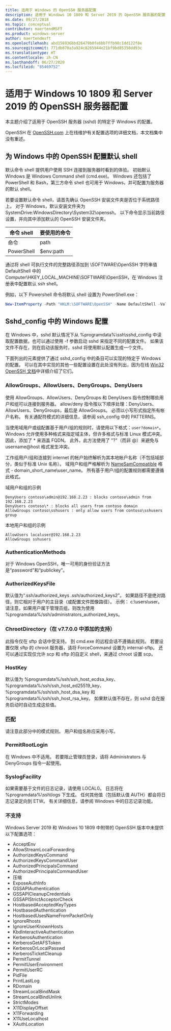 ```yaml
---
title: 适用于 Windows 的 OpenSSH 服务器配置
description: 适用于 Windows 10 1809 和 Server 2019 的 OpenSSH 服务器的配置信息。
ms.date: 09/27/2018
ms.topic: conceptual
contributor: maertendMSFT
ms.product: windows-server
author: maertendmsft
ms.openlocfilehash: abd156936bbd26479b0fe6bb7ffb98c1dd122f8e
ms.sourcegitcommit: 771db070a3a924c8265944e21bf9bd85350dd93c
ms.translationtype: HT
ms.contentlocale: zh-CN
ms.lasthandoff: 06/27/2020
ms.locfileid: "85469752"
---
```

# <a name="openssh-server-configuration-for-windows-10-1809-and-server-2019"></a>适用于 Windows 10 1809 和 Server 2019 的 OpenSSH 服务器配置

本主题介绍了适用于 OpenSSH 服务器 (sshd) 的特定于 Windows 的配置。

OpenSSH 在 [OpenSSH.com](https://www.openssh.com/manual.html) 上在线维护有关配置选项的详细文档，本文档集中没有重述。

## <a name="configuring-the-default-shell-for-openssh-in-windows"></a>为 Windows 中的 OpenSSH 配置默认 shell

默认命令 shell 提供用户使用 SSH 连接到服务器时看到的体验。
初始默认 Windows 是 Windows Command shell (cmd.exe)。
Windows 还包括了 PowerShell 和 Bash，第三方命令 shell 也可用于 Windows，并可配置为服务器的默认 shell。

若要设置默认命令 shell，请首先确认 OpenSSH 安装文件夹是否位于系统路径上。
对于 Windows，默认安装文件夹为 SystemDrive:WindowsDirectory\System32\openssh。
以下命令显示当前路径设置，并向其中添加默认的 OpenSSH 安装文件夹。

命令 shell | 要使用的命令
------------- | --------------
命令 | path
PowerShell | $env:path

通过将 shell 可执行文件的完整路径添加到 \SOFTWARE\OpenSSH 字符串值 DefaultShell 中的 Computer\HKEY_LOCAL_MACHINE\SOFTWARE\OpenSSH，在 Windows 注册表中配置默认 ssh shell。

例如，以下 Powershell 命令将默认 shell 设置为 PowerShell.exe：

```powershell
New-ItemProperty -Path "HKLM:\SOFTWARE\OpenSSH" -Name DefaultShell -Value "C:\Windows\System32\WindowsPowerShell\v1.0\powershell.exe" -PropertyType String -Force
```

## <a name="windows-configurations-in-sshd_config"></a>Sshd_config 中的 Windows 配置

在 Windows 中，sshd 默认情况下从 %programdata%\ssh\sshd_config 中读取配置数据，也可以通过使用 -f 参数启动 sshd 来指定不同的配置文件。
如果该文件不存在，则在启动该服务时，sshd 将使用默认配置生成一个文件。

下面列出的元素提供了通过 sshd_config 中的条目可以实现的特定于 Windows 的配置。
可以在其中实现的其他一些配置设置在此处没有列出，因为在线 [Win32 OpenSSH 文档](https://github.com/powershell/win32-openssh/wiki)中详细介绍了它们。


### <a name="allowgroups-allowusers-denygroups-denyusers"></a>AllowGroups、AllowUsers、DenyGroups、DenyUsers

使用 AllowGroups、AllowUsers、DenyGroups 和 DenyUsers 指令控制哪些用户和组可以连接到服务器。
allow/deny 指令按以下顺序处理：DenyUsers、AllowUsers、DenyGroups，最后是 AllowGroups。
必须以小写形式指定所有帐户名称。
有关通配符模式的详细信息，请参阅 ssh_config 中的 PATTERNS。

当使用域用户或组配置基于用户/组的规则时，请使用以下格式：``` user?domain* ```。
Windows 允许使用多种格式来指定域主体，但许多格式与标准 Linux 模式冲突。
因此，添加了 * 来涵盖 FQDN。
此外，此方法使用了 "?"（而非 @）来避免与 username@host 格式发生冲突。

工作组用户/组和连接到 internet 的帐户始终解析为其本地帐户名称（不包括域部分，类似于标准 Unix 名称）。
域用户和组严格解析为 [NameSamCompatible](https://docs.microsoft.com/windows/desktop/api/secext/ne-secext-extended_name_format) 格式 - domain_short_name\user_name。
所有基于用户/组的配置规则都需要遵循此格式。

域用户和组的示例

```
DenyUsers contoso\admin@192.168.2.23 : blocks contoso\admin from 192.168.2.23
DenyUsers contoso\* : blocks all users from contoso domain
AllowGroups contoso\sshusers : only allow users from contoso\sshusers group
```

本地用户和组的示例

```
AllowUsers localuser@192.168.2.23
AllowGroups sshusers
```

### <a name="authenticationmethods"></a>AuthenticationMethods

对于 Windows OpenSSH，唯一可用的身份验证方法是“password”和“publickey”。

### <a name="authorizedkeysfile"></a>AuthorizedKeysFile

默认值为“.ssh/authorized_keys .ssh/authorized_keys2”。 如果路径不是绝对路径，则它相对于用户的主目录（或配置文件图像路径）。 示例： c:\users\user。 请注意，如果用户属于管理员组，则改为使用 %programdata%/ssh/administrators_authorized_keys。

### <a name="chrootdirectory-support-added-in-v7700"></a>ChrootDirectory（在 v7.7.0.0 中添加的支持）

此指令仅在 sftp 会话中受支持。 到 cmd.exe 的远程会话不遵循此规则。 若要设置仅限 sftp 的 chroot 服务器，请将 ForceCommand 设置为 internal-sftp。 还可以通过实现仅允许 scp 和 sftp 的自定义 shell，来通过 chroot 设置 scp。

### <a name="hostkey"></a>HostKey

默认值为 %programdata%/ssh/ssh_host_ecdsa_key、%programdata%/ssh/ssh_host_ed25519_key、%programdata%/ssh/ssh_host_dsa_key 和 %programdata%/ssh/ssh_host_rsa_key。 如果默认值不存在，则 sshd 会在服务启动时自动生成这些值。

### <a name="match"></a>匹配

请注意此部分中的模式规则。 用户和组名称应采用小写。

### <a name="permitrootlogin"></a>PermitRootLogin

在 Windows 中不适用。 若要阻止管理员登录，请将 Administrators 与 DenyGroups 指令一起使用。

### <a name="syslogfacility"></a>SyslogFacility

如果需要基于文件的日志记录，请使用 LOCAL0。 日志将在 %programdata%\ssh\logs 下生成。
任何其他值（包括默认值 AUTH）都会将日志记录定向到 ETW。 有关详细信息，请参阅 Windows 中的日志记录功能。

### <a name="not-supported"></a>不支持

Windows Server 2019 和 Windows 10 1809 中附带的 OpenSSH 版本中未提供以下配置选项：

* AcceptEnv
* AllowStreamLocalForwarding
* AuthorizedKeysCommand
* AuthorizedKeysCommandUser
* AuthorizedPrincipalsCommand
* AuthorizedPrincipalsCommandUser
* 压缩
* ExposeAuthInfo
* GSSAPIAuthentication
* GSSAPICleanupCredentials
* GSSAPIStrictAcceptorCheck
* HostbasedAcceptedKeyTypes
* HostbasedAuthentication
* HostbasedUsesNameFromPacketOnly
* IgnoreRhosts
* IgnoreUserKnownHosts
* KbdInteractiveAuthentication
* KerberosAuthentication
* KerberosGetAFSToken
* KerberosOrLocalPasswd
* KerberosTicketCleanup
* PermitTunnel
* PermitUserEnvironment
* PermitUserRC
* PidFile
* PrintLastLog
* RDomain
* StreamLocalBindMask
* StreamLocalBindUnlink
* StrictModes
* X11DisplayOffset
* X11Forwarding
* X11UseLocalhost
* XAuthLocation

